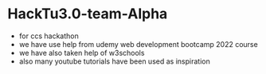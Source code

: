 # HackTu3.0-team-Alpha
<ul><li>for ccs hackathon</li>
<li>we have use help from udemy web development bootcamp 2022 course</li>
<li>we have also taken help of w3schools</li>
 <li>also many youtube tutorials have been used as inspiration</li>
  </ul>
